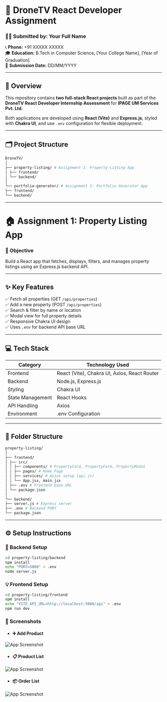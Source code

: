 # 🌟 DroneTV React Developer Assignment  

### 👨‍💻 Submitted by: **Your Full Name**  
📞 **Phone:** +91 XXXXX XXXXX  
🎓 **Education:** B.Tech in Computer Science, [Your College Name], [Year of Graduation]  
📅 **Submission Date:** DD/MM/YYYY  

---

## 🧭 Overview  

This repository contains **two full-stack React projects** built as part of the **DroneTV React Developer Internship Assessment** for **IPAGE UM Services Pvt. Ltd.**  

Both applications are developed using **React (Vite)** and **Express.js**, styled with **Chakra UI**, and use `.env` configuration for flexible deployment.  

---

## 🗂️ Project Structure  

```bash
DroneTV/
│
├── property-listing/ # Assignment 1: Property Listing App
│ ├── frontend/
│ └── backend/
│
└── portfolio-generator/ # Assignment 2: Portfolio Generator App
├── frontend/
└── backend/
```


---

# 🏠 Assignment 1: Property Listing App  

### 🎯 Objective  
Build a React app that fetches, displays, filters, and manages property listings using an Express.js backend API.

---

## ✨ Key Features  
✅ Fetch all properties (GET `/api/properties`)  
✅ Add a new property (POST `/api/properties`)  
✅ Search & filter by name or location  
✅ Modal view for full property details  
✅ Responsive Chakra UI design  
✅ Uses `.env` for backend API base URL  

---

## 💻 Tech Stack  

| Category | Technology Used |
|-----------|----------------|
| Frontend | React (Vite), Chakra UI, Axios, React Router |
| Backend | Node.js, Express.js |
| Styling | Chakra UI |
| State Management | React Hooks |
| API Handling | Axios |
| Environment | .env Configuration |

---

## 🧩 Folder Structure  

```bash
property-listing/
│
├── frontend/
│ ├── src/
│ │ ├── components/ # PropertyCard, PropertyForm, PropertyModal
│ │ ├── pages/ # Home Page
│ │ ├── services/ # Axios setup (api.js)
│ │ └── App.jsx, main.jsx
│ ├── .env # Frontend base URL
│ └── package.json
│
└── backend/
├── server.js # Express server
├── .env # Backend PORT
└── package.json
```

---

## ⚙️ Setup Instructions  

### 🧱 Backend Setup  
```bash
cd property-listing/backend
npm install
echo "PORT=5000" > .env
node server.js
```

### 💡 Frontend Setup
```bash
cd property-listing/frontend
npm install
echo "VITE_API_URL=http://localhost:5000/api" > .env
npm run dev
```

### 📸 Screenshots
- #### ➕ Add Product
![App Screenshot]()

- #### 📋 Product List
![App Screenshot]()

- #### 📦 Order List
![App Screenshot]()
